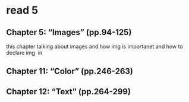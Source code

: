 # read 5
## Chapter 5: “Images” (pp.94-125)
this chapter talking about images and how img is importanet and how to declare img **<img>** in 
## Chapter 11: “Color” (pp.246-263)

## Chapter 12: “Text” (pp.264-299)